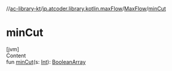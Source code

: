 //[ac-library-kt](../../index.md)/[jp.atcoder.library.kotlin.maxFlow](../index.md)/[MaxFlow](index.md)/[minCut](min-cut.md)



# minCut  
[jvm]  
Content  
fun [minCut](min-cut.md)(s: [Int](https://kotlinlang.org/api/latest/jvm/stdlib/kotlin/-int/index.html)): [BooleanArray](https://kotlinlang.org/api/latest/jvm/stdlib/kotlin/-boolean-array/index.html)  



